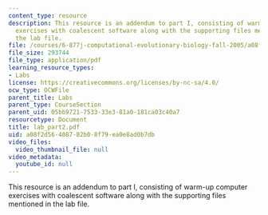```yaml
---
content_type: resource
description: This resource is an addendum to part I, consisting of warm-up computer
  exercises with coalescent software along with the supporting files mentioned in
  the lab file.
file: /courses/6-877j-computational-evolutionary-biology-fall-2005/a08f2d56408782b08f79ea0e8ad0b7db_lab_part2.pdf
file_size: 293744
file_type: application/pdf
learning_resource_types:
- Labs
license: https://creativecommons.org/licenses/by-nc-sa/4.0/
ocw_type: OCWFile
parent_title: Labs
parent_type: CourseSection
parent_uid: 05bb9721-7533-33e3-81a0-181ca03c40a7
resourcetype: Document
title: lab_part2.pdf
uid: a08f2d56-4087-82b0-8f79-ea0e8ad0b7db
video_files:
  video_thumbnail_file: null
video_metadata:
  youtube_id: null
---
```

This resource is an addendum to part I, consisting of warm-up computer exercises with coalescent software along with the supporting files mentioned in the lab file.